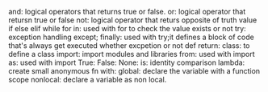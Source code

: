 and: logical operators that returns true or false.
or: logical operator that retursn true or false
not: logical operator that returs opposite of truth value
if
else
elif
while
for
in: used with for to check the value exists or not
try: exception handling
except; 
finally: used with try;it defines a block of code that's always get executed whether excpetion or not
def
return: 
class: to define a class
import: import modules and libraries
from: used with import
as: used with import
True: 
False:
None: 
is: identity comparison
lambda: create small anonymous fn
with: 
global: declare the variable with a function scope
nonlocal: declare a variable as non local.


